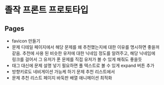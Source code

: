 # 졸작 프론트 프로토타입

## Pages

- favicon 만들기
- 문제 디테일 페이지에서 해당 문제를 왜 추천했는지에 대한 이유를 명시하면 좋을꺼 같음. 추천에 사용 된 비슷한 유저에 대한 닉네임 정도를 알려주고, 해당 닉네임에 링크를 걸어서 그 유저가 푼 문제를 직접 유저가 볼 수 있게 해줘도 좋을듯
- 태그 대신에 문제 설명 넣기 필요하면 풀 텍스트로 볼 수 있게 expand 버튼 추가
- 방향키로도 네비게이션 가능케 하기 문제 추천 리스트에서
- 문제 추천 리스트 페이지 바둑판 배열 애니메이션 최적화
